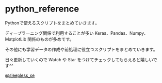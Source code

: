 # python_reference

Pythonで使えるスクリプトをまとめていきます。

ディープラーニング関係で利用することが多い Keras、Pandas、Numpy、MatplotLib 関係のものが多めです。

その他にも学習データの作成や前処理に役立つスクリプトをまとめていきます。

日々更新していくので Watch や Star をつけてチェックしてもらえると嬉しいです^^

[@sleepless_se](https://twitter.com/sleepless_se)
